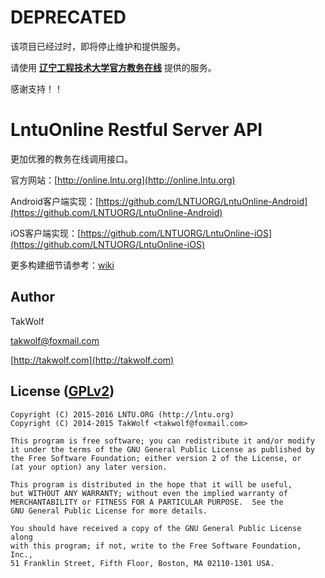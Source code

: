 # DEPRECATED #

该项目已经过时，即将停止维护和提供服务。

请使用 **[辽宁工程技术大学官方教务在线](http://60.18.131.131)** 提供的服务。

感谢支持！！

# LntuOnline Restful Server API #

更加优雅的教务在线调用接口。

官方网站：[http://online.lntu.org](http://online.lntu.org)

Android客户端实现：[https://github.com/LNTUORG/LntuOnline-Android](https://github.com/LNTUORG/LntuOnline-Android)

iOS客户端实现：[https://github.com/LNTUORG/LntuOnline-iOS](https://github.com/LNTUORG/LntuOnline-iOS)

更多构建细节请参考：[wiki](wiki/Home.md)

## Author ##

TakWolf

[takwolf@foxmail.com](mailto:takwolf@foxmail.com)

[http://takwolf.com](http://takwolf.com)

## License ([GPLv2](http://www.gnu.org/licenses/old-licenses/gpl-2.0.html)) ##

    Copyright (C) 2015-2016 LNTU.ORG (http://lntu.org)
    Copyright (C) 2014-2015 TakWolf <takwolf@foxmail.com>
    
    This program is free software; you can redistribute it and/or modify
    it under the terms of the GNU General Public License as published by
    the Free Software Foundation; either version 2 of the License, or
    (at your option) any later version.
    
    This program is distributed in the hope that it will be useful,
    but WITHOUT ANY WARRANTY; without even the implied warranty of
    MERCHANTABILITY or FITNESS FOR A PARTICULAR PURPOSE.  See the
    GNU General Public License for more details.
    
    You should have received a copy of the GNU General Public License along
    with this program; if not, write to the Free Software Foundation, Inc.,
    51 Franklin Street, Fifth Floor, Boston, MA 02110-1301 USA.

